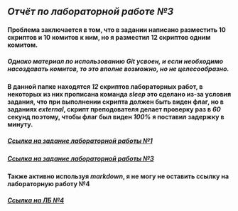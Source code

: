 ## *Отчёт по лабораторной работе №3*

#### Проблема заключается в том, что в задании написано разместить 10 скриптов и 10 комитов к ним, но я разместил 12 скриптов одним комитом.
##### Однако материал по использованию Git усвоен, и если необходимо насоздавать комитов, то это вполне возможно, но не целесообразно.

**В данной папке находятся *12* скриптов лабораторных работ, в некоторых из них прописана команда *sleep* это сделано из-за условия задания,
что при выполнении скрипта должен быть виден флаг, но в заданиях *external*, скрипт преподователя делает проверку раз в *60* секунд поэтому,
чтобы флаг был виден *100%* я поставил задержку в минуту.**

##### *[Ссылка на задание лабораторной работы №1](https://github.com/bykvaadm/OS/tree/master/admin/lab1)*
##### *[Ссылка на задание лабораторной работы №3](https://github.com/bykvaadm/OS/tree/master/admin/lab3 "Тут с title))))")*
**Также активно используя *markdown*, я не могу не оставить ссылку на лабораторную работу №4**
##### *[Ссылка на ЛБ №4](https://github.com/bykvaadm/OS/tree/master/admin/lab4 "Ссылочка")*
